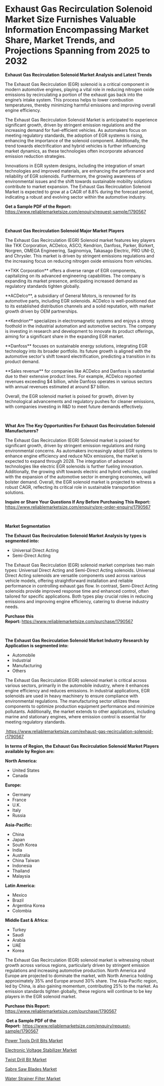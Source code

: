 <p><h1>Exhaust Gas Recirculation Solenoid Market Size Furnishes Valuable Information Encompassing Market Share, Market Trends, and Projections Spanning from 2025 to 2032</h1></p><p><strong>Exhaust Gas Recirculation Solenoid Market Analysis and Latest Trends</strong></p>
<p><p>The Exhaust Gas Recirculation (EGR) solenoid is a critical component in modern automotive engines, playing a vital role in reducing nitrogen oxide emissions by recirculating a portion of the exhaust gas back into the engine’s intake system. This process helps to lower combustion temperatures, thereby minimizing harmful emissions and improving overall engine efficiency.</p><p>The Exhaust Gas Recirculation Solenoid Market is anticipated to experience significant growth, driven by stringent emission regulations and the increasing demand for fuel-efficient vehicles. As automakers focus on meeting regulatory standards, the adoption of EGR systems is rising, enhancing the importance of the solenoid component. Additionally, the trend towards electrification and hybrid vehicles is further influencing market dynamics, as these technologies often incorporate advanced emission reduction strategies.</p><p>Innovations in EGR system designs, including the integration of smart technologies and improved materials, are enhancing the performance and reliability of EGR solenoids. Furthermore, the growing awareness of environmental issues and the shift towards sustainable mobility solutions contribute to market expansion. The Exhaust Gas Recirculation Solenoid Market is expected to grow at a CAGR of 8.8% during the forecast period, indicating a robust and evolving sector within the automotive industry.</p></p>
<p><strong>Get a Sample PDF of the Report:&nbsp;</strong> <a href="https://www.reliablemarketsize.com/enquiry/request-sample/1790567?utm_campaign=2041&utm_medium=2&utm_source=Github&utm_content=ia&utm_term=10042025&utm_id=exhaust-gas-recirculation-solenoid">https://www.reliablemarketsize.com/enquiry/request-sample/1790567</a></p>
<p>&nbsp;</p>
<p><strong>Exhaust Gas Recirculation Solenoid Major Market Players</strong></p>
<p><p>The Exhaust Gas Recirculation (EGR) Solenoid market features key players like TKK Corporation, ACDelco, ASCO, Kendrion, Danfoss, Parker, Bürkert, Norgren, OMEGA Engineering, Saginomiya, Takasago Electric, PRO UNI-D, and Chrysler. This market is driven by stringent emissions regulations and the increasing focus on reducing nitrogen oxide emissions from vehicles.</p><p>**TKK Corporation** offers a diverse range of EGR components, capitalizing on its advanced engineering capabilities. The company is expanding its market presence, anticipating increased demand as regulatory standards tighten globally.</p><p>**ACDelco**, a subsidiary of General Motors, is renowned for its automotive parts, including EGR solenoids. ACDelco is well-positioned due to its established distribution channels and a solid reputation, with market growth driven by OEM partnerships.</p><p>**Kendrion** specializes in electromagnetic systems and enjoys a strong foothold in the industrial automation and automotive sectors. The company is investing in research and development to innovate its product offerings, aiming for a significant share in the expanding EGR market.</p><p>**Danfoss** focuses on sustainable energy solutions, integrating EGR technology into its broader portfolio. Its future growth is aligned with the automotive sector's shift toward electrification, predicting a transition in its product demand.</p><p>**Sales revenue** for companies like ACDelco and Danfoss is substantial due to their extensive product lines. For example, ACDelco reported revenues exceeding $4 billion, while Danfoss operates in various sectors with annual revenues estimated at around $7 billion.</p><p>Overall, the EGR solenoid market is poised for growth, driven by technological advancements and regulatory pushes for cleaner emissions, with companies investing in R&D to meet future demands effectively.</p></p>
<p>&nbsp;</p>
<p><strong>What Are The Key Opportunities For Exhaust Gas Recirculation Solenoid Manufacturers?</strong></p>
<p><p>The Exhaust Gas Recirculation (EGR) Solenoid market is poised for significant growth, driven by stringent emission regulations and rising environmental concerns. As automakers increasingly adopt EGR systems to enhance engine efficiency and reduce NOx emissions, the market is expected to expand through 2028. The integration of advanced technologies like electric EGR solenoids is further fueling innovation. Additionally, the growing shift towards electric and hybrid vehicles, coupled with the expansion of the automotive sector in emerging economies, will bolster demand. Overall, the EGR solenoid market is projected to witness a robust CAGR, reflecting its critical role in sustainable transportation solutions.</p></p>
<p><strong>Inquire or Share Your Questions If Any Before Purchasing This Report:</strong> <a href="https://www.reliablemarketsize.com/enquiry/pre-order-enquiry/1790567?utm_campaign=2041&utm_medium=2&utm_source=Github&utm_content=ia&utm_term=10042025&utm_id=exhaust-gas-recirculation-solenoid">https://www.reliablemarketsize.com/enquiry/pre-order-enquiry/1790567</a></p>
<p>&nbsp;</p>
<p><strong>Market Segmentation</strong></p>
<p><strong>The Exhaust Gas Recirculation Solenoid Market Analysis by types is segmented into:</strong></p>
<p><ul><li>Universal Direct Acting</li><li>Semi-Direct Acting</li></ul></p>
<p><p>The Exhaust Gas Recirculation (EGR) solenoid market comprises two main types: Universal Direct Acting and Semi-Direct Acting solenoids. Universal Direct Acting solenoids are versatile components used across various vehicle models, offering straightforward installation and reliable performance in controlling exhaust gas flow. In contrast, Semi-Direct Acting solenoids provide improved response time and enhanced control, often tailored for specific applications. Both types play crucial roles in reducing emissions and improving engine efficiency, catering to diverse industry needs.</p></p>
<p><strong>Purchase this Report:&nbsp;</strong><a href="https://www.reliablemarketsize.com/purchase/1790567?utm_campaign=2041&utm_medium=2&utm_source=Github&utm_content=ia&utm_term=10042025&utm_id=exhaust-gas-recirculation-solenoid">https://www.reliablemarketsize.com/purchase/1790567</a></p>
<p>&nbsp;</p>
<p><strong>The Exhaust Gas Recirculation Solenoid Market Industry Research by Application is segmented into:</strong></p>
<p><ul><li>Automobile</li><li>Industrial</li><li>Manufacturing</li><li>Others</li></ul></p>
<p><p>The Exhaust Gas Recirculation (EGR) solenoid market is critical across various sectors, primarily in the automobile industry, where it enhances engine efficiency and reduces emissions. In industrial applications, EGR solenoids are used in heavy machinery to ensure compliance with environmental regulations. The manufacturing sector utilizes these components to optimize production equipment performance and minimize pollutants. Additionally, the market extends to other applications, including marine and stationary engines, where emission control is essential for meeting regulatory standards.</p></p>
<p><a href="https://www.reliablemarketsize.com/exhaust-gas-recirculation-solenoid-r1790567?utm_campaign=2041&utm_medium=2&utm_source=Github&utm_content=ia&utm_term=10042025&utm_id=exhaust-gas-recirculation-solenoid">&nbsp;https://www.reliablemarketsize.com/exhaust-gas-recirculation-solenoid-r1790567</a></p>
<p><strong>In terms of Region, the Exhaust Gas Recirculation Solenoid Market Players available by Region are:</strong></p>
<p>
    <p> <strong> North America: </strong>
        <ul>
            <li>United States</li>
            <li>Canada</li>
        </ul>
        </p> 
    <p> <strong> Europe: </strong>
        <ul>
            <li>Germany</li>
            <li>France</li>
            <li>U.K.</li>
            <li>Italy</li>
            <li>Russia</li>
        </ul>
        </p> 
    <p> <strong> Asia-Pacific: </strong>
        <ul>
            <li>China</li>
            <li>Japan</li>
            <li>South Korea</li>
            <li>India</li>
            <li>Australia</li>
            <li>China Taiwan</li>
            <li>Indonesia</li>
            <li>Thailand</li>
            <li>Malaysia</li>
        </ul>
        </p> 
    <p> <strong> Latin America: </strong>
        <ul>
            <li>Mexico</li>
            <li>Brazil</li>
            <li>Argentina Korea</li>
            <li>Colombia</li>
        </ul>
        </p> 
    <p> <strong> Middle East & Africa: </strong>
        <ul>
            <li>Turkey</li>
            <li>Saudi</li>
            <li>Arabia</li>
            <li>UAE</li>
            <li>Korea</li>
        </ul>
    </p>
    </p>
<p><p>The Exhaust Gas Recirculation (EGR) solenoid market is witnessing robust growth across various regions, particularly driven by stringent emission regulations and increasing automotive production. North America and Europe are projected to dominate the market, with North America holding approximately 35% and Europe around 30% share. The Asia-Pacific region, led by China, is also gaining momentum, contributing 25% to the market. As emission standards tighten globally, these regions will continue to be key players in the EGR solenoid market.</p></p>
<p><strong>Purchase this Report: </strong><a href="https://www.reliablemarketsize.com/purchase/1790567?utm_campaign=2041&utm_medium=2&utm_source=Github&utm_content=ia&utm_term=10042025&utm_id=exhaust-gas-recirculation-solenoid">https://www.reliablemarketsize.com/purchase/1790567</a></p>
<p>&nbsp;<strong>Get a Sample PDF of the Report:&nbsp;&nbsp;</strong><a href="https://www.reliablemarketsize.com/enquiry/request-sample/1790567?utm_campaign=2041&utm_medium=2&utm_source=Github&utm_content=ia&utm_term=10042025&utm_id=exhaust-gas-recirculation-solenoid">https://www.reliablemarketsize.com/enquiry/request-sample/1790567</a></p>
<p><strong></strong></p>
<p><p><a href="https://github.com/sherikacas30/Market-Research-Report-List-1/blob/main/power-tools-drill-bits-market.md?utm_campaign=2041&utm_medium=2&utm_source=Github&utm_content=ia&utm_term=10042025&utm_id=exhaust-gas-recirculation-solenoid">Power Tools Drill Bits Market</a></p><p><a href="https://github.com/NargisHussain432/Market-Research-Report-List-2/blob/main/electronic-voltage-stabilizer-market.md?utm_campaign=2041&utm_medium=2&utm_source=Github&utm_content=ia&utm_term=10042025&utm_id=exhaust-gas-recirculation-solenoid">Electronic Voltage Stabilizer Market</a></p><p><a href="https://github.com/oliveroste6/Market-Research-Report-List-1/blob/main/twist-drill-bit-market.md?utm_campaign=2041&utm_medium=2&utm_source=Github&utm_content=ia&utm_term=10042025&utm_id=exhaust-gas-recirculation-solenoid">Twist Drill Bit Market</a></p><p><a href="https://github.com/FahadAhmed223/Market-Research-Report-List-2/blob/main/sabre-saw-blades-market.md?utm_campaign=2041&utm_medium=2&utm_source=Github&utm_content=ia&utm_term=10042025&utm_id=exhaust-gas-recirculation-solenoid">Sabre Saw Blades Market</a></p><p><a href="https://github.com/chaturberville8181/Market-Research-Report-List-1/blob/main/water-strainer-filter-market.md?utm_campaign=2041&utm_medium=2&utm_source=Github&utm_content=ia&utm_term=10042025&utm_id=exhaust-gas-recirculation-solenoid">Water Strainer Filter Market</a></p></p>